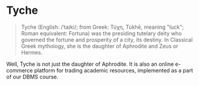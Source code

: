 # Tyche

> Tyche (English: /ˈtaɪki/; from Greek: Τύχη, Túkhē, meaning "luck"; Roman equivalent: Fortuna) was the presiding tutelary deity who governed the fortune and prosperity of a city, its destiny. In Classical Greek mythology, she is the daughter of Aphrodite and Zeus or Hermes.

Well, Tyche is not just the daughter of Aphrodite. It is also an online e-commerce platform for trading academic resources, implemented as a part of our DBMS course.
